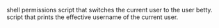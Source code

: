 shell permissions
script that switches the current user to the user betty.
script that prints the effective username of the current user.

